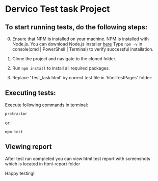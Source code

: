 Dervico Test task Project
=================================================

## To start running tests, do the following steps:

0) Ensure that NPM is installed on your machine. NPM is installed with Node.js. You can download Node.js installer [here](https://nodejs.org/uk/download/)
Type `npm -v` in console(cmd | PowerShell | Terminal) to verify successful installation. 

1) Clone the project and navigate to the cloned folder.
2) Run `npm install` to install all required packages.
3) Replace 'Test_task.html' by correct test file in 'htmlTestPages' folder:

## Executing tests:
Execute following commands in terminal:
```text
protractor
```
or:
```text
npm test
```

## Viewing report
After test run completed you can view html test report with screenshots which is located in html-report folder

Happy testing!